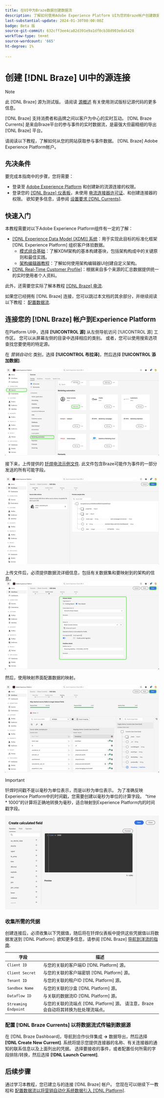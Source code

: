 ```yaml
---
title: 在UI中为Braze数据创建数据流
description: 了解如何使用Adobe Experience Platform UI为您的Braze帐户创建数据流。
last-substantial-update: 2024-01-30T00:00:00Z
badge: Beta 版
source-git-commit: 632cff3ee4ca82d391e9a1df0cb38d903e8a5428
workflow-type: tm+mt
source-wordcount: '665'
ht-degree: 1%

---
```


# 创建 [!DNL Braze] UI中的源连接

>[!NOTE]
>
>此 [!DNL Braze] 源为测试版。 请阅读 [源概述](../../../../home.md#terms-and-conditions) 有关使用测试版标记源代码的更多信息。

[!DNL Braze] 支持消费者和品牌之间以客户为中心的实时互动。 [!DNL Braze Currents] 是来自Braze平台的参与事件的实时数据流，是最强大但最精细的导出 [!DNL Braze] 平台。

请阅读以下教程，了解如何从您的网站获取参与事件数据。 [!DNL Braze] Adobe Experience Platform帐户。

## 先决条件

要完成本指南中的步骤，您将需要：

* 登录至 [Adobe Experience Platform](https://platform.adobe.com) 和创建新的流源连接的权限。
* 登录您的 [[!DNL Braze] 仪表板](https://dashboard.braze.com/sign_in)，未使用 [电流连接器许可证](https://www.braze.com/docs/user_guide/data_and_analytics/braze_currents)、和创建连接器的权限。 欲知更多信息，请参阅 [设置要求 [!DNL Currents]](https://www.braze.com/docs/user_guide/data_and_analytics/braze_currents/setting_up_currents/#requirements).

## 快速入门

本教程需要对以下Adobe Experience Platform组件有一定的了解：

* [[!DNL Experience Data Model (XDM)] 系统](../../../../../xdm/home.md)：用于实现此目标的标准化框架 [!DNL Experience Platform] 组织客户体验数据。
   * [模式组合基础](../../../../../xdm/schema/composition.md)：了解XDM架构的基本构建基块，包括架构构成中的关键原则和最佳实践。
   * [架构编辑器教程](../../../../../xdm/tutorials/create-schema-ui.md)：了解如何使用架构编辑器UI创建自定义架构。
* [[!DNL Real-Time Customer Profile]](../../../../../profile/home.md)：根据来自多个来源的汇总数据提供统一的实时使用者个人资料。

此外，还需要您实际了解本教程 [[!DNL Braze] 电流](https://www.braze.com/docs/user_guide/data_and_analytics/braze_currents).

如果您已经拥有 [!DNL Braze] 连接，您可以跳过本文档的其余部分，并继续阅读以下教程： [配置数据流](../../dataflow/marketing-automation.md).

## 连接您的 [!DNL Braze] 帐户到Experience Platform

在Platform UI中，选择 **[!UICONTROL 源]** 从左侧导航访问 [!UICONTROL 源] 工作区。 您可以从屏幕左侧的目录中选择相应的类别。 或者，您可以使用搜索选项查找您要使用的特定源。

在 *营销自动化* 类别，选择 **[!UICONTROL 布拉泽]**，然后选择 **[!UICONTROL 添加数据]**.

![已选中“钎焊电流”源的Experience PlatformUI上的源目录。](../../../../images/tutorials/create/braze/catalog.png)

接下来，上传提供的 [钎焊电流示例文件](https://github.com/Appboy/currents-examples/blob/master/sample-data/Adobe/adobe_examples.json). 此文件包含Braze可能作为事件的一部分发送的所有可能字段。

![“添加数据”屏幕。](../../../../images/tutorials/create/braze/select-data.png)

上传文件后，必须提供数据流详细信息，包括有关数据集和要映射到的架构的信息。
![“数据流详细信息”屏幕高亮显示“数据集详细信息”。](../../../../images/tutorials/create/braze/dataflow-detail.png)

然后，使用映射界面配置数据的映射。

![“映射”屏幕。](../../../../images/tutorials/create/braze/mapping.png)

>[!IMPORTANT]
>
>钎焊时间戳不是以毫秒为单位表示，而是以秒为单位表示。 为了准确反映Experience Platform中的时间戳，您需要创建以毫秒为单位的计算字段。 “time * 1000”的计算将正确地转换为毫秒，适合映射到Experience Platform内的时间戳字段。
>
>![为时间戳创建计算字段 ](../../../../images/tutorials/create/braze/create-calculated-field.png)

### 收集所需的凭据

创建连接后，必须收集以下凭据值，随后将在钎焊仪表板中提供这些凭据值以将数据发送到 [!DNL Platform]. 欲知更多信息，请参阅 [!DNL Braze] [导航到洋流的指南](https://www.braze.com/docs/user_guide/data_and_analytics/braze_currents/setting_up_currents/#step-2-navigate-to-currents).

| 字段 | 描述 |
| ---------- | ----------- |
| `Client ID` | 与您的关联的客户端ID [!DNL Platform] 源。 |
| `Client Secret` | 与您的关联的客户端密钥 [!DNL Platform] 源。 |
| `Tenant ID` | 与您的关联的租户ID [!DNL Platform] 源。 |
| `Sandbox Name` | 与您的关联的沙盒 [!DNL Platform] 源。 |
| `Dataflow ID` | 与关联的数据流ID [!DNL Platform] 源。 |
| `Streaming Endpoint` | 与您的关联的流端点 [!DNL Platform] 源。 请注意，Braze会自动将其转换为批处理流端点。 |

### 配置 [!DNL Braze Currents] 以将数据流式传输到数据源

在 [!DNL Braze Dashboard]，导航到合作伙伴集成 **->** 数据导出，然后选择 **[!DNL Create New Current]**. 系统将提示您提供连接器的名称、有关连接器的通知的联系信息以及上面列出的凭据。 选择要接收的事件，或者配置任何所需的字段排除/转换，然后选择 **[!DNL Launch Current]**.

## 后续步骤

通过学习本教程，您已建立与的连接 [!DNL Braze] 帐户。 您现在可以继续下一教程和 [配置数据流以将营销自动化系统数据引入 [!DNL Platform]](../../dataflow/marketing-automation.md).